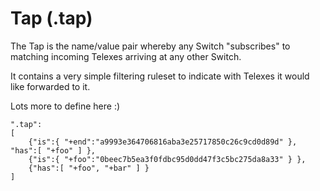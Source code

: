 Tap (.tap)
==========

The Tap is the name/value pair whereby any Switch "subscribes" to matching incoming Telexes arriving at any other Switch.

It contains a very simple filtering ruleset to indicate with Telexes it would like forwarded to it.

Lots more to define here :)

	".tap":
	[
		{"is":{ "+end":"a9993e364706816aba3e25717850c26c9cd0d89d" }, "has":[ "+foo" ] },
		{"is":{ "+foo":"0beec7b5ea3f0fdbc95d0dd47f3c5bc275da8a33" } },
		{"has":[ "+foo", "+bar" ] }
	]
	